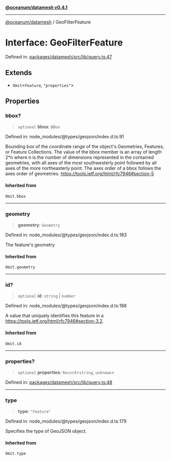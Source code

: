 [**@oceanum/datamesh v0.4.1**](../README.md)

***

[@oceanum/datamesh](../README.md) / GeoFilterFeature

# Interface: GeoFilterFeature

Defined in: [packages/datamesh/src/lib/query.ts:47](https://github.com/oceanum-io/oceanum-js/blob/6ea95bc75340e32d4166044b1046d4453dd46745/packages/datamesh/src/lib/query.ts#L47)

## Extends

- `Omit`\<`Feature`, `"properties"`\>

## Properties

### bbox?

> `optional` **bbox**: `BBox`

Defined in: node\_modules/@types/geojson/index.d.ts:91

Bounding box of the coordinate range of the object's Geometries, Features, or Feature Collections.
The value of the bbox member is an array of length 2*n where n is the number of dimensions
represented in the contained geometries, with all axes of the most southwesterly point
followed by all axes of the more northeasterly point.
The axes order of a bbox follows the axes order of geometries.
https://tools.ietf.org/html/rfc7946#section-5

#### Inherited from

`Omit.bbox`

***

### geometry

> **geometry**: `Geometry`

Defined in: node\_modules/@types/geojson/index.d.ts:183

The feature's geometry

#### Inherited from

`Omit.geometry`

***

### id?

> `optional` **id**: `string` \| `number`

Defined in: node\_modules/@types/geojson/index.d.ts:188

A value that uniquely identifies this feature in a
https://tools.ietf.org/html/rfc7946#section-3.2.

#### Inherited from

`Omit.id`

***

### properties?

> `optional` **properties**: `Record`\<`string`, `unknown`\>

Defined in: [packages/datamesh/src/lib/query.ts:48](https://github.com/oceanum-io/oceanum-js/blob/6ea95bc75340e32d4166044b1046d4453dd46745/packages/datamesh/src/lib/query.ts#L48)

***

### type

> **type**: `"Feature"`

Defined in: node\_modules/@types/geojson/index.d.ts:179

Specifies the type of GeoJSON object.

#### Inherited from

`Omit.type`
